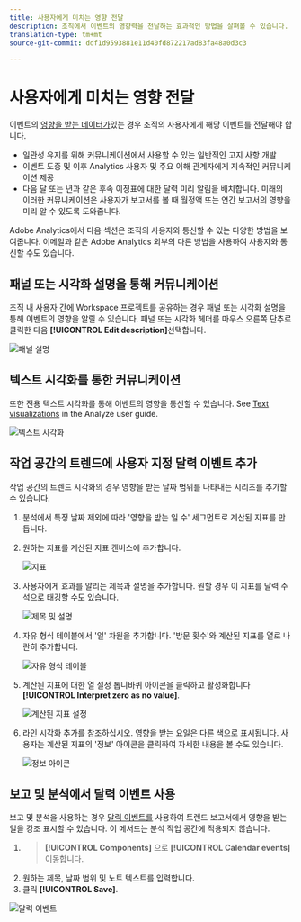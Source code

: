 ```yaml
---
title: 사용자에게 미치는 영향 전달
description: 조직에서 이벤트의 영향력을 전달하는 효과적인 방법을 살펴볼 수 있습니다.
translation-type: tm+mt
source-git-commit: ddf1d9593881e11d40fd872217ad83fa48a0d3c3

---
```



# 사용자에게 미치는 영향 전달

이벤트의 [영향을 받는 데이터가](../event-impacted.md)있는 경우 조직의 사용자에게 해당 이벤트를 전달해야 합니다.

* 일관성 유지를 위해 커뮤니케이션에서 사용할 수 있는 일반적인 고지 사항 개발
* 이벤트 도중 및 이후 Analytics 사용자 및 주요 이해 관계자에게 지속적인 커뮤니케이션 제공
* 다음 달 또는 년과 같은 후속 이정표에 대한 달력 미리 알림을 배치합니다. 미래의 이러한 커뮤니케이션은 사용자가 보고서를 볼 때 월정액 또는 연간 보고서의 영향을 미리 알 수 있도록 도와줍니다.

Adobe Analytics에서 다음 섹션은 조직의 사용자와 통신할 수 있는 다양한 방법을 보여줍니다. 이메일과 같은 Adobe Analytics 외부의 다른 방법을 사용하여 사용자와 통신할 수도 있습니다.

## 패널 또는 시각화 설명을 통해 커뮤니케이션

조직 내 사용자 간에 Workspace 프로젝트를 공유하는 경우 패널 또는 시각화 설명을 통해 이벤트의 영향을 알릴 수 있습니다. 패널 또는 시각화 헤더를 마우스 오른쪽 단추로 클릭한 다음 **[!UICONTROL Edit description]**&#x200B;선택합니다.

![패널 설명](../assets/panel_description.png)

## 텍스트 시각화를 통한 커뮤니케이션

또한 전용 텍스트 시각화를 통해 이벤트의 영향을 통신할 수 있습니다. See [Text visualizations](/help/analyze/analysis-workspace/visualizations/text.md) in the Analyze user guide.

![텍스트 시각화](../assets/text_visualization.png)

## 작업 공간의 트렌드에 사용자 지정 달력 이벤트 추가

작업 공간의 트렌드 시각화의 경우 영향을 받는 날짜 범위를 나타내는 시리즈를 추가할 수 있습니다.

1. 분석에서 [](/help/components/c-segmentation/use-cases/exclude-date-range.md)특정 날짜 제외에 따라 &#39;영향을 받는 일 수&#39; 세그먼트로 계산된 지표를 만듭니다.
1. 원하는 지표를 계산된 지표 캔버스에 추가합니다.

   ![지표](../assets/calcmetric_event.png)

1. 사용자에게 효과를 알리는 제목과 설명을 추가합니다. 원할 경우 이 지표를 달력 주석으로 태깅할 수도 있습니다.

   ![제목 및 설명](../assets/calcmetric_title_description.png)

1. 자유 형식 테이블에서 &#39;일&#39; 차원을 추가합니다. &#39;방문 횟수&#39;와 계산된 지표를 열로 나란히 추가합니다.

   ![자유 형식 테이블](../assets/calcmetric_freeform.png)

1. 계산된 지표에 대한 열 설정 톱니바퀴 아이콘을 클릭하고 활성화합니다 **[!UICONTROL Interpret zero as no value]**.

   ![계산된 지표 설정](../assets/calcmetric_zero_no_value.png)

1. 라인 시각화 추가를 참조하십시오. 영향을 받는 요일은 다른 색으로 표시됩니다. 사용자는 계산된 지표의 &#39;정보&#39; 아이콘을 클릭하여 자세한 내용을 볼 수도 있습니다.

   ![정보 아이콘](../assets/calcmetric_infoicon.png)

## 보고 및 분석에서 달력 이벤트 사용

보고 및 분석을 사용하는 경우 [달력 이벤트를](/help/components/t-calendar-event.md) 사용하여 트렌드 보고서에서 영향을 받는 일을 강조 표시할 수 있습니다. 이 메서드는 분석 작업 공간에 적용되지 않습니다.

1. > **[!UICONTROL Components]** 으로 **[!UICONTROL Calendar events]**&#x200B;이동합니다.
2. 원하는 제목, 날짜 범위 및 노트 텍스트를 입력합니다.
3. 클릭 **[!UICONTROL Save]**.

![달력 이벤트](../assets/exclude_calendar_event.png)
